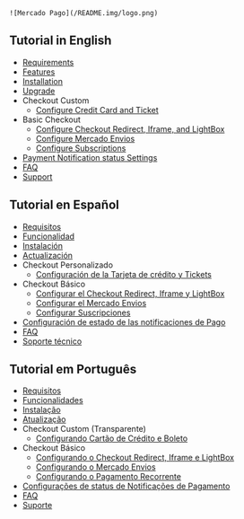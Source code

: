 	![Mercado Pago](/README.img/logo.png)

## Tutorial in English

* [Requirements](https://github.com/mercadopago/cart-magento/wiki/Requirements)
* [Features](https://github.com/mercadopago/cart-magento/wiki/Features)
* [Installation](https://github.com/mercadopago/cart-magento/wiki/Installation)
* [Upgrade](https://github.com/mercadopago/cart-magento/wiki/Upgrade)
* Checkout Custom
  * [Configure Credit Card and Ticket](https://github.com/mercadopago/cart-magento/wiki/Configure-Credit-Card-and-Ticket)
* Basic Checkout
  * [Configure Checkout Redirect, Iframe, and LightBox](https://github.com/mercadopago/cart-magento/wiki/Configure-Checkout-Redirect,-Iframe-and-LightBox)
  * [Configure Mercado Envios](https://github.com/mercadopago/cart-magento/wiki/Configure-Mercado-Envios)
  * [Configure Subscriptions](https://github.com/mercadopago/cart-magento/wiki/Configure-Subscriptions)
* [Payment Notification status Settings](https://github.com/mercadopago/cart-magento/wiki/Payment-Notification-status-settings)
* [FAQ](https://github.com/mercadopago/cart-magento/wiki/FAQ-English)
* [Support](https://github.com/mercadopago/cart-magento/wiki/Support)

## Tutorial en Español

* [Requisitos](https://github.com/mercadopago/cart-magento/wiki/Requisitos-en-Español)
* [Funcionalidad](https://github.com/mercadopago/cart-magento/wiki/Funcionalidad)
* [Instalación](https://github.com/mercadopago/cart-magento/wiki/Instalación)
* [Actualización](https://github.com/mercadopago/cart-magento/wiki/Actualización)
* Checkout Personalizado
  * [Configuración de la Tarjeta de crédito y Tickets](https://github.com/mercadopago/cart-magento/wiki/Configuración-de-la-tarjeta-de-crédito-y-tickets)
* Checkout Básico
  * [Configurar el Checkout Redirect, Iframe y LightBox](https://github.com/mercadopago/cart-magento/wiki/Configurar-el-Checkout-Redirect,-Iframe-y-LightBox)
  * [Configurar el Mercado Envios](https://github.com/mercadopago/cart-magento/wiki/Configurar-Mercado-Envios)
  * [Configurar Suscripciones](https://github.com/mercadopago/cart-magento/wiki/Configurar-Suscripciones)
* [Configuración de estado de las notificaciones de Pago](https://github.com/mercadopago/cart-magento/wiki/Configuración-de-estado-de-las-notificaciones-de-Pago)
* [FAQ](https://github.com/mercadopago/cart-magento/wiki/FAQ-Espanhol)
* [Soporte técnico](https://github.com/mercadopago/cart-magento/wiki/Soporte-técnico)

## Tutorial em Português

* [Requisitos](https://github.com/mercadopago/cart-magento/wiki/Requisitos)
* [Funcionalidades](https://github.com/mercadopago/cart-magento/wiki/Funcionalidades)
* [Instalação](https://github.com/mercadopago/cart-magento/wiki/Instala%C3%A7%C3%A3o)
* [Atualização](https://github.com/mercadopago/cart-magento/wiki/Atualização)
* Checkout Custom (Transparente)
  * [Configurando Cartão de Crédito e Boleto](https://github.com/mercadopago/cart-magento/wiki/Configura%C3%A7%C3%A3o-Checkout-Custom-(Cart%C3%A3o-de-Cr%C3%A9dito-e-Boleto))
* Checkout Básico
  * [Configurando o Checkout Redirect, Iframe e LightBox](https://github.com/mercadopago/cart-magento/wiki/Configurando-o-Checkout-Cl%C3%A1ssico-(Redirect,-Iframe-e-LightBox))
  * [Configurando o Mercado Envios](https://github.com/mercadopago/cart-magento/wiki/Configurando-o-Mercado-Envios)
  * [Configurando o Pagamento Recorrente](https://github.com/mercadopago/cart-magento/wiki/Configurando-o-Pagamento-Recorrente)
* [Configurações de status de Notificações de Pagamento](https://github.com/mercadopago/cart-magento/wiki/Configurações-de-status-de-Notificações-de-Pagamento)
* [FAQ](https://github.com/mercadopago/cart-magento/wiki/FAQ-Portugues)
* [Suporte](https://github.com/mercadopago/cart-magento/wiki/Suporte)
